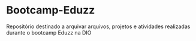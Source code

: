 # Bootcamp-Eduzz
Repositório destinado a arquivar arquivos, projetos e atividades realizadas durante o bootcamp Eduzz na DIO
